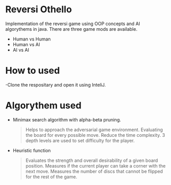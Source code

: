 # Reversi Othello





Implementation of the reversi game using OOP concepts and AI algorythems in java. There are three game mods are available. 

  - Human vs Human
  - Human vs AI
  - AI vs AI

# How to used 

  -Clone the respositary and open it using InteliJ. 
# Algorythem used
  - Minimax search algorithm with alpha-beta pruning.
    > Helps to approach the adversarial game environment.
Evaluating the board for every possible move.
Reduce the time complexity.
3 depth levels are used to set difficulty for the player.
- Heuristic function 
    > Evaluates the strength and overall desirability of a given board position.
Measures if the current player can take a corner with the next move.
Measures the number of discs that cannot be flipped for the rest of the game.

